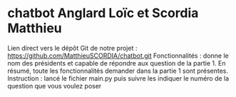 # chatbot Anglard Loïc et Scordia Matthieu
Lien direct vers le dépôt Git de notre projet : https://github.com/MatthieuSCORDIA/chatbot.git 
Fonctionnalités : donne le nom des présidents et capable de répondre aux question de la partie 1. En résumé, toute les fonctionnalités demander dans la partie 1 sont présentes.
Instruction : lancé le fichier main.py puis suivre les indiquer le numéro de la question que vous voulez poser
